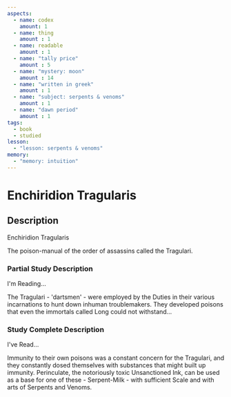 ```yaml
---
aspects: 
  - name: codex
    amount: 1
  - name: thing
    amount : 1
  - name: readable
    amount : 1
  - name: "tally price"
    amount : 5
  - name: "mystery: moon"
    amount : 14
  - name: "written in greek"
    amount : 1
  - name: "subject: serpents & venoms"
    amount : 1
  - name: "dawn period"
    amount : 1
tags:
  - book
  - studied
lesson:
  - "lesson: serpents & venoms"
memory:
  - "memory: intuition"
---
```


# Enchiridion Tragularis

## Description
Enchiridion Tragularis

The poison-manual of the order of assassins called the Tragulari.
### Partial Study Description
I'm Reading...

The Tragulari - 'dartsmen' - were employed by the Duties in their various incarnations to hunt down inhuman troublemakers. They developed poisons that even the immortals called Long could not withstand…
### Study Complete Description
I've Read...

Immunity to their own poisons was a constant concern for the Tragulari, and they constantly dosed themselves with substances that might built up immunity. Perinculate, the notoriously toxic Unsanctioned Ink, can be used as a base for one of these - Serpent-Milk - with sufficient Scale and with arts of Serpents and Venoms.